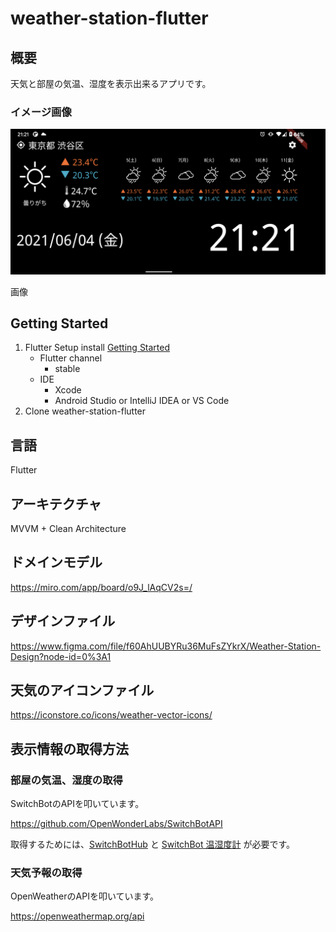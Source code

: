 # weather-station-flutter
## 概要
天気と部屋の気温、湿度を表示出来るアプリです。

### イメージ画像
<img src="https://github.com/bowyer-app/weather-station-flutter/blob/master/picture/demo.png?raw=true" width="600">


画像

## Getting Started
1. Flutter Setup install [Getting Started](https://flutter.dev/docs/get-started/install)  
   - Flutter channel 
     - stable 
   - IDE  
     - Xcode  
     - Android Studio or IntelliJ IDEA or VS Code
2. Clone weather-station-flutter

## 言語
Flutter

## アーキテクチャ
MVVM + Clean Architecture

## ドメインモデル
https://miro.com/app/board/o9J_lAqCV2s=/

## デザインファイル
https://www.figma.com/file/f60AhUUBYRu36MuFsZYkrX/Weather-Station-Design?node-id=0%3A1

## 天気のアイコンファイル
https://iconstore.co/icons/weather-vector-icons/

## 表示情報の取得方法
### 部屋の気温、湿度の取得
SwitchBotのAPIを叩いています。

https://github.com/OpenWonderLabs/SwitchBotAPI

取得するためには、[SwitchBotHub](https://amzn.to/3gaSWxK)  と [SwitchBot 温湿度計](https://amzn.to/3cAlrUH) が必要です。 

### 天気予報の取得
OpenWeatherのAPIを叩いています。

https://openweathermap.org/api
